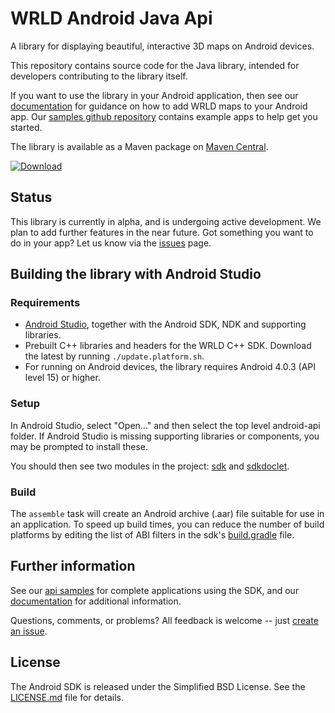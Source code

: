 # WRLD Android Java Api

A library for displaying beautiful, interactive 3D maps on Android devices. 

This repository contains source code for the Java library, intended for developers contributing to the library itself.

If you want to use the library in your Android application, then see our [documentation](https://docs.wrld3d.com/android/latest/docs/api/) for guidance on how to add WRLD maps to your Android app. Our [samples github repository](https://github.com/wrld3d/android-api-samples) contains example apps to help get you started.

The library is available as a Maven package on [Maven Central](https://search.maven.org/artifact/com.wrld3d/wrld-android-sdk).

[ ![Download](https://maven-badges.herokuapp.com/maven-central/com.wrld3d/wrld-android-sdk/badge.svg)](https://search.maven.org/artifact/com.wrld3d/wrld-android-sdk)

## Status
This library is currently in alpha, and is undergoing active development. We plan to add further features in the near future. Got something you want to do in your app? Let us know via the [issues](https://github.com/wrld3d/android-api/issues) page.

## Building the library with Android Studio

### Requirements

* [Android Studio](https://developer.android.com/studio/index.html), together with the Android SDK, NDK and supporting libraries.
* Prebuilt C++ libraries and headers for the WRLD C++ SDK.  Download the latest by running ```./update.platform.sh```.
* For running on Android devices, the library requires Android 4.0.3 (API level 15) or higher.

### Setup

In Android Studio, select "Open..." and then select the top level android-api folder.  If Android Studio is missing supporting libraries or components, you may be prompted to install these. 

You should then see two modules in the project: [sdk](https://github.com/wrld3d/android-api/tree/master/sdk) and [sdkdoclet](https://github.com/wrld3d/android-api/tree/master/sdkdoclet).


### Build

The ```assemble``` task will create an Android archive (.aar) file suitable for use in an application.  To speed up build times, you can reduce the number of build platforms by editing the list of ABI filters in the sdk's [build.gradle](https://github.com/wrld3d/android-api/blob/master/sdk/build.gradle) file.


## Further information
See our [api samples](https://github.com/wrld3d/android-api-samples) for complete applications using the SDK, and our [documentation](https://docs.wrld3d.com/android/latest/docs/api/) for additional information.

Questions, comments, or problems? All feedback is welcome -- just [create an issue](https://github.com/wrld3d/android-api/issues).

## License
The Android SDK is released under the Simplified BSD License. See the [LICENSE.md](https://github.com/wrld3d/android-api/blob/master/LICENSE.md) file for details.
